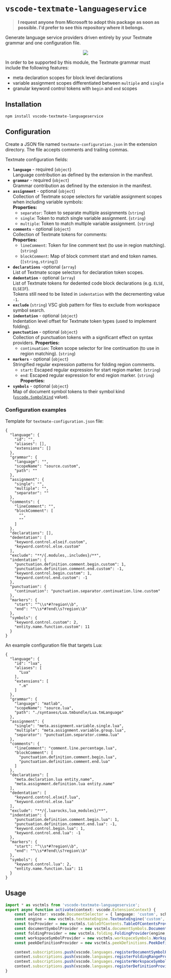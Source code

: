 # `vscode-textmate-languageservice`

> **I request anyone from Microsoft to adopt this package as soon as possible. I'd prefer to see this repository where it belongs.**

Generate language service providers driven entirely by your Textmate grammar and one configuration file.

<p align="center"><img src="https://raw.githubusercontent.com/SNDST00M/vscode-textmate-languageservice/v0.2.4/assets/demo-outline.png"></p>

In order to be supported by this module, the Textmate grammar must include the following features:
- meta declaration scopes for block level declarations
- variable assignment scopes differentiated between `multiple` and `single`
- granular keyword control tokens with `begin` and `end` scopes

## Installation

```console
npm install vscode-textmate-languageservice
```

## Configuration

Create a JSON file named `textmate-configuration.json` in the extension directory. The file accepts comments and trailing commas.

Textmate configuration fields:

- **`language`** - required (`object`)<br/>
  Language contribution as defined by the extension in the manifest.
- **`grammar`** - required (`object`)<br/>
  Grammar contribution as defined by the extension in the manifest.
- **`assignment`** - optional (`object`)<br/>
  Collection of Textmate scope selectors for variable assignment scopes when including variable symbols:<br/>
  **Properties:**
  - `separator`: Token to separate multiple assignments (`string`)
  - `single`: Token to match single variable assignment. (`string`)
  - `multiple`: Token to match multiple variable assignment. (`string`)
- **`comments`** - optional (`object`)<br/>
  Collection of Textmate tokens for comments:<br/>
  **Properties:**
  - `lineComment`: Token for line comment text (to use in region matching). (`string`)
  - `blockComment`: Map of block comment start and end token names. (`[string,string]`)
- **`declarations`** -optional (`array`)<br/>
  List of Textmate scope selectors for declaration token scopes.
- **`dedentation`** - optional (`array`)<br/>
  List of Textmate tokens for dedented code block declarations (e.g. `ELSE`, `ELSEIF`).<br/>
  Tokens still need to be listed in `indentation` with the decrementing value `-1`.
- **`exclude`** (`string`)
  VSC glob pattern for files to exclude from workspace symbol search.
- **`indentation`** - optional (`object`)<br/>
  Indentation level offset for Textmate token types (used to implement folding).
- **`punctuation`** - optional (`object`)<br/>
  Collection of punctuation tokens with a significant effect on syntax providers.
  **Properties:**
  - `continuation`: Token scope selector for line continuation (to use in region matching). (`string`)
- **`markers`** - optional (`object`)<br/>
  Stringified regular expression patterns for folding region comments.
  - `start`: Escaped regular expression for start region marker. (`string`)
  - `end`: Escaped regular expression for end region marker. (`string`)
  **Properties:**
- **`symbols`** - optional (`object`)<br/>
  Map of document symbol tokens to their symbol kind ([`vscode.SymbolKind`][vscode-api-symbolkind] value).

### Configuration examples

Template for `textmate-configuration.json` file:

```jsonc
{
  "language": {
    "id": "",
    "aliases": [],
    "extensions": []
  },
  "grammar": {
    "language": "",
    "scopeName": "source.custom",
    "path": ""
  },
  "assignment": {
    "single": "",
    "multiple": "",
    "separator": ""
  },
  "comments": {
    "lineComment": "",
    "blockComment": [
      "",
      ""
    ]
  },
  "declarations": [],
  "dedentation": [
    "keyword.control.elseif.custom",
    "keyword.control.else.custom"
  ],
  "exclude": "**/{.modules,.includes}/**",
  "indentation": {
    "punctuation.definition.comment.begin.custom": 1,
    "punctuation.definition.comment.end.custom": -1,
    "keyword.control.begin.custom": 1,
    "keyword.control.end.custom": -1
  },
  "punctuation": {
    "continuation": "punctuation.separator.continuation.line.custom"
  },
  "markers": {
    "start": "^\\s*#?region\\b",
    "end": "^\\s*#?end\\s?region\\b"
  },
  "symbols": {
    "keyword.control.custom": 2,
    "entity.name.function.custom": 11
  }
}
```

An example configuration file that targets Lua:

```jsonc
{
  "language": {
    "id": "lua",
    "aliases": [
      "Lua"
    ],
    "extensions": [
      ".m"
    ]
  },
  "grammar": {
    "language": "matlab",
    "scopeName": "source.lua",
    "path": "./syntaxes/Lua.tmbundle/Lua.tmLanguage"
  },
  "assignment": {
    "single": "meta.assignment.variable.single.lua",
    "multiple": "meta.assignment.variable.group.lua",
    "separator": "punctuation.separator.comma.lua"
  },
  "comments": {
    "lineComment": "comment.line.percentage.lua",
    "blockComment": [
      "punctuation.definition.comment.begin.lua",
      "punctuation.definition.comment.end.lua"
    ]
  },
  "declarations": [
    "meta.declaration.lua entity.name",
    "meta.assignment.definition.lua entity.name"
  ],
  "dedentation": [
    "keyword.control.elseif.lua",
    "keyword.control.else.lua"
  ],
  "exclude": "**/{.luarocks,lua_modules}/**",
  "indentation": {
    "punctuation.definition.comment.begin.lua": 1,
    "punctuation.definition.comment.end.lua": -1,
    "keyword.control.begin.lua": 1,
    "keyword.control.end.lua": -1
  },
  "markers": {
    "start": "^\\s*#?region\\b",
    "end": "^\\s*#?end\\s?region\\b"
  },
  "symbols": {
    "keyword.control.lua": 2,
    "entity.name.function.lua": 11
  }
}
```

## Usage

```typescript
import * as vsctmls from 'vscode-textmate-languageservice';
export async function activate(context: vscode.ExtensionContext) {
	const selector: vscode.DocumentSelector = { language: 'custom', scheme: 'file' };
	const engine = new vsctmls.textmateEngine.TextmateEngine('custom', 'source.custom');
	const tocProvider = new vsctmls.tableOfContents.TableOfContentsProvider(engine);
	const documentSymbolProvider = new vsctmls.documentSymbols.DocumentSymbolProvider(tocProvider);
	const foldingProvider = new vsctmls.folding.FoldingProvider(engine, tocProvider);
	const workspaceSymbolProvider = new vsctmls.workspaceSymbols.WorkspaceSymbolProvider('custom', documentSymbolProvider);
	const peekDefinitionProvider = new vsctmls.peekDefinitions.PeekDefinitionProvider(documentSymbolProvider);

	context.subscriptions.push(vscode.languages.registerDocumentSymbolProvider(selector, documentSymbolProvider));
	context.subscriptions.push(vscode.languages.registerFoldingRangeProvider(selector, foldingProvider));
	context.subscriptions.push(vscode.languages.registerWorkspaceSymbolProvider(workspaceSymbolProvider));
	context.subscriptions.push(vscode.languages.registerDefinitionProvider(['custom'], peekDefinitionProvider));
}
```

<!-- Configuration -->
[vscode-extension-manifest]: https://code.visualstudio.com/api/references/extension-manifest
[vscode-api-symbolkind]: https://code.visualstudio.com/api/references/vscode-api#SymbolKind
